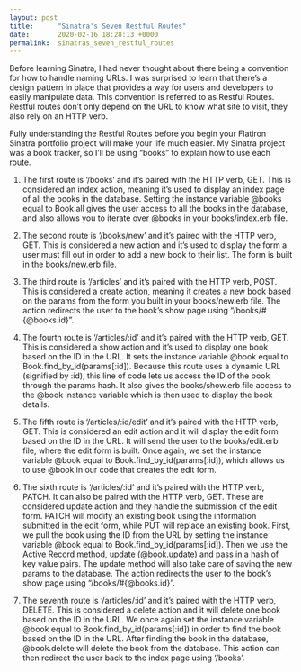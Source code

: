 ```yaml
---
layout: post
title:      "Sinatra's Seven Restful Routes"
date:       2020-02-16 18:28:13 +0000
permalink:  sinatras_seven_restful_routes
---
```


Before learning Sinatra, I had never thought about there being a convention for how to handle naming URLs.  I was surprised to learn that there’s a design pattern in place that provides a way for users and developers to easily manipulate data. This convention is referred to as Restful Routes. Restful routes don’t only depend on the URL to know what site to visit, they also rely on an HTTP verb. 

Fully understanding the Restful Routes before you begin your Flatiron Sinatra portfolio project will make your life much easier.  My Sinatra project was a book tracker, so I’ll be using “books” to explain how to use each route. 

1. The first route is ‘/books’ and it’s paired with the HTTP verb, GET. This is considered an index action, meaning it’s used to display an index page of all the books in the database. Setting the instance variable @books equal to Book.all gives the user access to all the books in the database, and also allows you to iterate over @books in your books/index.erb file.


2. The second route is ‘/books/new’ and it’s paired with the HTTP verb, GET. This is considered a new action and it’s used to display the form a user must fill out in order to add a new book to their list. The form is built in the books/new.erb file.

3. The third route is ‘/articles’ and it’s paired with the HTTP verb, POST. This is considered a create action, meaning it creates a new book based on the params from the form you built in your books/new.erb file. The action redirects the user to the book’s show page using “/books/#{@books.id}”.

4. The fourth route is ‘/articles/:id’ and it’s paired with the HTTP verb, GET. This is considered a show action and it’s used to display one book based on the ID in the URL. It sets the instance variable @book equal to Book.find_by_id(params[:id]). Because this route uses a dynamic URL (signified by :id), this line of code lets us access the ID of the book through the params hash. It also gives the books/show.erb file access to the @book instance variable which is then used to display the book details. 

5. The fifth route is ‘/articles/:id/edit’ and it’s paired with the HTTP verb, GET. This is considered an edit action and it will display the edit form based on the ID in the URL. It will send the user to the books/edit.erb file, where the edit form is built. Once again, we set the instance variable @book equal to Book.find_by_id(params[:id]), which allows us to use @book in our code that creates the edit form. 

6. The sixth route is ‘/articles/:id’ and it’s paired with the HTTP verb, PATCH. It can also be paired with the HTTP verb, GET. These are considered update action and they handle the submission of the edit form. PATCH will modify an existing book using the information submitted in the edit form, while PUT will replace an existing book. First, we pull the book using the ID from the URL by setting the instance variable @book equal to Book.find_by_id(params[:id]). Then we use the Active Record method, update (@book.update) and pass in a hash of key value pairs. The update method will also take care of saving the new params to the database. The action redirects the user to the book’s show page using “/books/#{@books.id}”.

7. The seventh route is ‘/articles/:id’ and it’s paired with the HTTP verb, DELETE.  This is considered a delete action and it will delete one book based on the ID in the URL. We once again set the instance variable @book equal to Book.find_by_id(params[:id]) in order to find the book based on the ID in the URL. After finding the book in the database, @book.delete will delete the book from the database. This action can then redirect the user back to the index page using ‘/books’.

